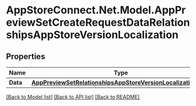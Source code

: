 # AppStoreConnect.Net.Model.AppPreviewSetCreateRequestDataRelationshipsAppStoreVersionLocalization

## Properties

Name | Type | Description | Notes
------------ | ------------- | ------------- | -------------
**Data** | [**AppPreviewSetRelationshipsAppStoreVersionLocalizationData**](AppPreviewSetRelationshipsAppStoreVersionLocalizationData.md) |  | [optional] 

[[Back to Model list]](../README.md#documentation-for-models) [[Back to API list]](../README.md#documentation-for-api-endpoints) [[Back to README]](../README.md)

